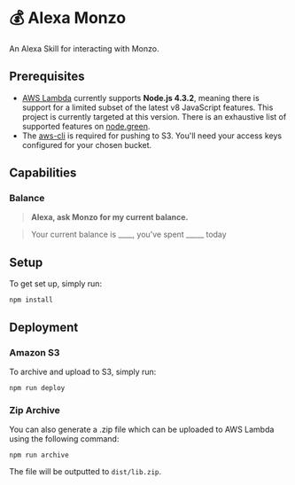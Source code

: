# 💰 Alexa Monzo

An Alexa Skill for interacting with Monzo.

## Prerequisites

* [AWS Lambda](http://docs.aws.amazon.com/lambda/latest/dg/welcome.html) currently supports **Node.js 4.3.2**, meaning there is support for a limited subset of the latest v8 JavaScript features. This project is currently targeted at this version. There is an exhaustive list of supported features on [node.green](http://node.green/).
* The [aws-cli](https://github.com/aws/aws-cli) is required for pushing to S3. You'll need your access keys configured for your chosen bucket.

## Capabilities

### Balance

> **Alexa, ask Monzo for my current balance.** 

> Your current balance is ____, you've spent _____ today

## Setup

To get set up, simply run:

```shell
npm install
```

## Deployment

### Amazon S3

To archive and upload to S3, simply run:

```
npm run deploy
```

### Zip Archive

You can also generate a .zip file which can be uploaded to AWS Lambda  using the following command:

```shell
npm run archive
```

The file will be outputted to `dist/lib.zip`.